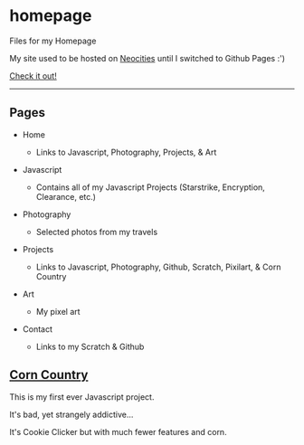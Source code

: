# homepage

Files for my Homepage

My site used to be hosted on [Neocities](https://neocities.org) until I switched to Github Pages :')

[Check it out!](https://greybeard42.github.io)

---

## Pages

- Home
  - Links to Javascript, Photography, Projects, & Art

- Javascript
  - Contains all of my Javascript Projects (Starstrike, Encryption, Clearance, etc.)

- Photography
  - Selected photos from my travels

- Projects
  - Links to Javascript, Photography, Github, Scratch, Pixilart, & Corn Country

- Art
  - My pixel art

- Contact
  - Links to my Scratch & Github

## [Corn Country](https://greybeard42.neocities.org/corncountry/game)

This is my first ever Javascript project.

It's bad, yet strangely addictive...

It's Cookie Clicker but with much fewer features and corn.
